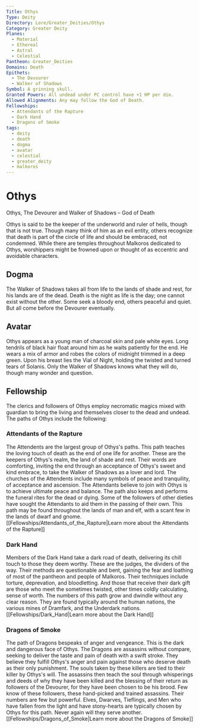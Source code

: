 ```yaml
---
Title: Othys
Type: Deity
Directory: Lore/Greater_Deities/Othys
Category: Greater Deity
Planes:
  - Material
  - Ethereal
  - Astral
  - Celestial
Pantheon: Greater_Deities
Domains: Death
Epithets:
  - The Devourer
  - Walker of Shadows
Symbol: A grinning skull.
Granted Powers: All undead under PC control have +1 HP per die.
Allowed Alignments: Any may follow the God of Death.
Fellowships:
  - Attendants of the Rapture
  - Dark Hand
  - Dragons of Smoke
tags:
  - deity
  - death
  - dogma
  - avatar
  - celestial
  - greater_deity
  - malkoros
---
```


# Othys

Othys, The Devourer and Walker of Shadows – God of Death

Othys is said to be the keeper of the underworld and ruler of hells, though that is not true. Though many think of him as an evil entity, others recognize that death is part of the circle of life and should be embraced, not condemned. While there are temples throughout Malkoros dedicated to Othys, worshippers might be frowned upon or thought of as eccentric and avoidable characters.

## Dogma
The Walker of Shadows takes all from life to the lands of shade and rest, for his lands are of the dead. Death is the night as life is the day; one cannot exist without the other. Some seek a bloody end, others peaceful and quiet. But all come before the Devourer eventually.

## Avatar
Othys appears as a young man of charcoal skin and pale white eyes. Long tendrils of black hair float around him as he waits patiently for the end. He wears a mix of armor and robes the colors of midnight trimmed in a deep green. Upon his breast lies the Vial of Night, holding the twisted and turned tears of Solanis. Only the Walker of Shadows knows what they will do, though many wonder and question.

## Fellowship
The clerics and followers of Othys employ necromatic magics mixed with guardian to bring the living and themselves closer to the dead and undead.
The paths of Othys include the following:

### Attendants of the Rapture
The Attendents are the largest group of Othys's paths. This path teaches the loving touch of death as the end of one life for another. These are the keepers of Othys's realm, the land of shade and rest. Their words are comforting, inviting the end through an acceptance of Othys's sweet and kind embrace, to take the Walker of Shadows as a lover and lord. The churches of the Attendents include many symbols of peace and tranquility, of acceptance and ascension. The Attendants believe to join with Othys is to achieve ultimate peace and balance. The path also keeps and performs the funeral rites for the dead or dying. Some of the followers of other dieties have sought the Attendants to aid them in the passing of their own. This path may be found throughout the lands of man and elf, with a scant few in the lands of dwarf and gnome.
[[Fellowships/Attendants_of_the_Rapture|Learn more about the Attendants of the Rapture]]

### Dark Hand
Members of the Dark Hand take a dark road of death, delivering its chill touch to those they deem worthy. These are the judges, the dividers of the way. Their methods are questionable and bent, gaining the fear and loathing of most of the pantheon and people of Malkoros. Their techniques include torture, deprevation, and bloodletting. And those that receive their dark gift are those who meet the sometimes twisted, other times coldly calculating, sense of worth. The numbers of this path grow and dwindle without any clear reason. They are found typically around the human nations, the various mines of Dramfark, and the Underdark nations.
[[Fellowships/Dark_Hand|Learn more about the Dark Hand]]

### Dragons of Smoke
The path of Dragons bespeaks of anger and vengeance. This is the dark and dangerous face of Othys. The Dragons are assassins without compare, seeking to deliver the taste and pain of death with a swift stroke. They believe they fulfill Othys's anger and pain against those who deserve death as their only punishment. The souls taken by these killers are tied to their killer by Othys's will. The assassins then teach the soul through whisperings and deeds of why they have been killed and the blessing of their return as followers of the Devourer, for they have been chosen to be his brood. Few know of these followers, these hand-picked and trained assassins. Their numbers are few but powerful. Elves, Dwarves, Tieflings, and Men who have fallen from the light and have stony-hearts are typically chosen by Othys for this path. Never again will they serve another.
[[Fellowships/Dragons_of_Smoke|Learn more about the Dragons of Smoke]]